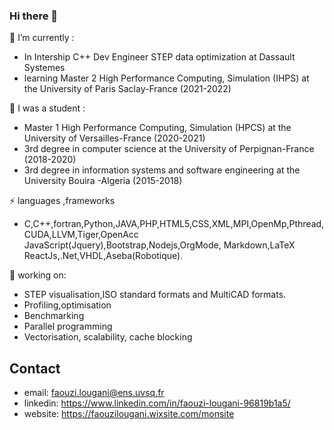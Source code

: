 ### Hi there 👋



  🌱 I’m currently  :
-  In Intership C++ Dev Engineer STEP data optimization at Dassault Systemes
-  learning Master 2 High Performance Computing, Simulation (IHPS) at the University of Paris Saclay-France (2021-2022)
  
  🌱 I was a student :
-  Master 1 High Performance Computing, Simulation (HPCS) at the University of Versailles-France (2020-2021)
-  3rd degree in computer science at the University of Perpignan-France (2018-2020)
-  3rd degree in information systems and software engineering at the University Bouira -Algeria (2015-2018)

 ⚡ languages ,frameworks 
- C,C++,fortran,Python,JAVA,PHP,HTML5,CSS,XML,MPI,OpenMp,Pthread,CUDA,LLVM,Tiger,OpenAcc
  JavaScript(Jquery),Bootstrap,Nodejs,OrgMode, Markdown,LaTeX
  ReactJs,.Net,VHDL,Aseba(Robotique).

 🔭 working on:
- STEP visualisation,ISO standard formats and MultiCAD formats.
- Profiling,optimisation
- Benchmarking
- Parallel programming
- Vectorisation, scalability, cache blocking

 ## Contact
  - email: faouzi.lougani@ens.uvsq.fr
  - linkedin: https://www.linkedin.com/in/faouzi-lougani-96819b1a5/
  - website: https://faouzilougani.wixsite.com/monsite



